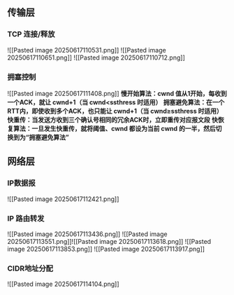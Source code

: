 ## 传输层
### TCP 连接/释放

![[Pasted image 20250617110531.png]]
![[Pasted image 20250617110651.png]]
![[Pasted image 20250617110712.png]]
### 拥塞控制
![[Pasted image 20250617111408.png]]
**慢开始算法：cwnd 值从1开始，每收到⼀个ACK，就让 cwnd+1（当 cwnd<ssthress 时适⽤）**
**拥塞避免算法：在⼀个RTT内，即使收到多个ACK，也只能让 cwnd+1（当 cwnd≥ssthress 时适⽤）**
**快重传：当发送⽅收到三个确认号相同的冗余ACK时，⽴即重传对应报⽂段**
**快恢复算法：⼀旦发⽣快重传，就将阈值、cwnd 都设为当前 cwnd 的⼀半，然后切换到为“拥塞避免算法”**

## 网络层
### IP数据报
![[Pasted image 20250617112421.png]]
### IP 路由转发
![[Pasted image 20250617113436.png]]
![[Pasted image 20250617113551.png]]![[Pasted image 20250617113618.png]]
![[Pasted image 20250617113853.png]]
![[Pasted image 20250617113917.png]]
### CIDR地址分配
![[Pasted image 20250617114104.png]]
